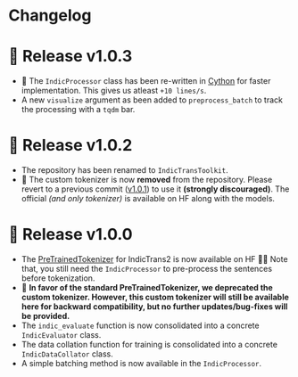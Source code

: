 # Changelog

# 📢 Release v1.0.3
- 🚨 The `IndicProcessor` class has been re-written in [Cython](https://github.com/cython/cython) for faster implementation. This gives us atleast `+10 lines/s`.
- A new `visualize` argument as been added to `preprocess_batch` to track the processing with a `tqdm` bar.

# 📢 Release v1.0.2
- The repository has been renamed to `IndicTransToolkit`.
- 🚨 The custom tokenizer is now **removed** from the repository. Please revert to a previous commit ([v1.0.1](https://github.com/VarunGumma/IndicTransToolkit/tree/0e68fb5872f4d821578a5252f90ad43c9649370f)) to use it **(strongly discouraged)**. The official _(and only tokenizer)_ is available on HF along with the models.

# 📢 Release v1.0.0
- The [PreTrainedTokenizer](https://huggingface.co/docs/transformers/main_classes/tokenizer) for IndicTrans2 is now available on HF 🎉🎉 Note that, you still need the `IndicProcessor` to pre-process the sentences before tokenization.
- 🚨 **In favor of the standard PreTrainedTokenizer, we deprecated the custom tokenizer. However, this custom tokenizer will still be available here for backward compatibility, but no further updates/bug-fixes will be provided.**
- The `indic_evaluate` function is now consolidated into a concrete `IndicEvaluator` class.
- The data collation function for training is consolidated into a concrete `IndicDataCollator` class.
- A simple batching method is now available in the `IndicProcessor`.